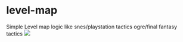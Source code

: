 # level-map
Simple Level map logic like snes/playstation tactics ogre/final fantasy tactics
<img src="https://github.com/darkfrontcode/level-map/blob/master/gif.gif">
